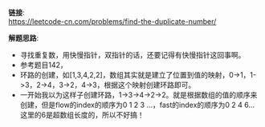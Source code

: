 **链接**:  
https://leetcode-cn.com/problems/find-the-duplicate-number/

**解题思路**:  
* 寻找重复数，用快慢指针，双指针的话，还要记得有快慢指针这回事啊。
* 参考题目142，
* 环路的创建，如[1,3,4,2,2]，数组其实就是建立了位置到值的映射，0->1，1->3，2->4，3->2，4->3，根据这个映射创建环路即可。
* 一开始我以为这样子创建环路，1->3->4->2->2。就是根据数组的值的顺序来创建，但是flow的index的顺序为0 1 2 3 ...，fast的index的顺序为0 2 4 6...这里的6是超数组长度的，所以不好搞！

